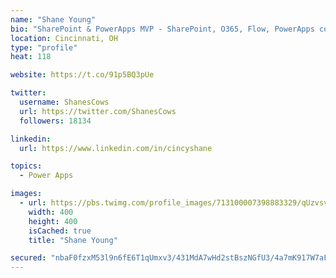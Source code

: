 ```yaml
---
name: "Shane Young"
bio: "SharePoint & PowerApps MVP - SharePoint, O365, Flow, PowerApps consulting? @PowerApps911 | Pure Snark? You found it."
location: Cincinnati, OH
type: "profile"
heat: 118

website: https://t.co/91p5BQ3pUe

twitter:
  username: ShanesCows
  url: https://twitter.com/ShanesCows
  followers: 18134

linkedin:
  url: https://www.linkedin.com/in/cincyshane

topics:
  - Power Apps

images:
  - url: https://pbs.twimg.com/profile_images/713100007398883329/qUzvsvQ3_400x400.jpg
    width: 400
    height: 400
    isCached: true
    title: "Shane Young"

secured: "nbaF0fzxM53l9n6fE6T1qUmxv3/431MdA7wHd2stBszNGfU3/4a7mK917W7aFM00TqAF/SNMVgAuGbs9T4pXVLIupZ2+12AAIrUuhbNA8hXMnBUdTJQWXBWgIurJyG4LK3uivZPOTYDKEoOqeNSQ6fzdXbcgn7QEOkRVbbGWH8KKHdcs8urhkdhxdQHdY4yw8rYYFS+BALGfdFjVJleivkLrDox3H4+ixvtj0c8PlW2xfIhn1uLSycQ4NjCLO5SFJkpse4qw9YzpEa23XwGCdobh20qZ+hpnnw3uW92dzXGNGy9OCLrK2RFY75COu8i+64PNcvrav3OPDD+Hb2uvdwS/7whK4cif8skOxvshu9HmYUxkRV22L3KAscf3ofr5V8z85jGYz/SEFDT+2aK130ONMStDtX/YGh/ojEWTc5Q=;/4W8ovk879dFyQOttENOWA=="
---
```


